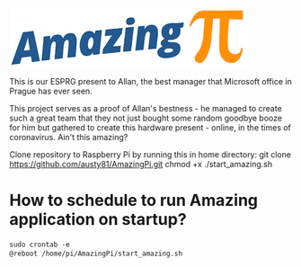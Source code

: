 ![AmazingPi](logo.jpg?raw=true "AmazingPi")

This is our ESPRG present to Allan, the best manager that Microsoft office in Prague has ever seen. 

This project serves as a proof of Allan's bestness - he managed to create such a great team that they not just bought some random goodbye booze for him but gathered to create this hardware present - online, in the times of coronavirus. Ain't this amazing?

Clone repository to Raspberry Pi by running this in home directory:
git clone https://github.com/austy81/AmazingPi.git
chmod +x ./start_amazing.sh

# How to schedule to run Amazing application on startup?
```
sudo crontab -e
@reboot /home/pi/AmazingPi/start_amazing.sh
```

